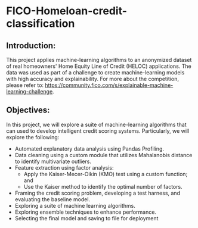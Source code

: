 # FICO-Homeloan-credit-classification
## Introduction:
This project applies machine-learning algorithms to an anonymized dataset of real homeowners' Home Equity Line of Credit (HELOC) applications. The data was used as part of a challenge to create machine-learning models with high accuracy and explainability.
For more about the competition, please refer to: https://community.fico.com/s/explainable-machine-learning-challenge.
## Objectives:
In this project, we will explore a suite of machine-learning algorithms that can used to develop intelligent credit scoring systems. Particularly, we will explore the following:
- Automated explanatory data analysis using Pandas Profiling.
- Data cleaning using a custom module that utilizes Mahalanobis distance to identify multivariate outliers.
- Feature extraction using factor analysis: 
     - Apply the Kaiser-Mecer-Oikin (KMO) test using a custom function; and
     - Use the Kaiser method to identify the optimal number of factors.
- Framing the credit scoring problem, developing a test harness, and evaluating the baseline model. 
- Exploring a suite of machine learning algorithms.
- Exploring ensemble techniques to enhance performance.
- Selecting the final model and saving to file for deployment

